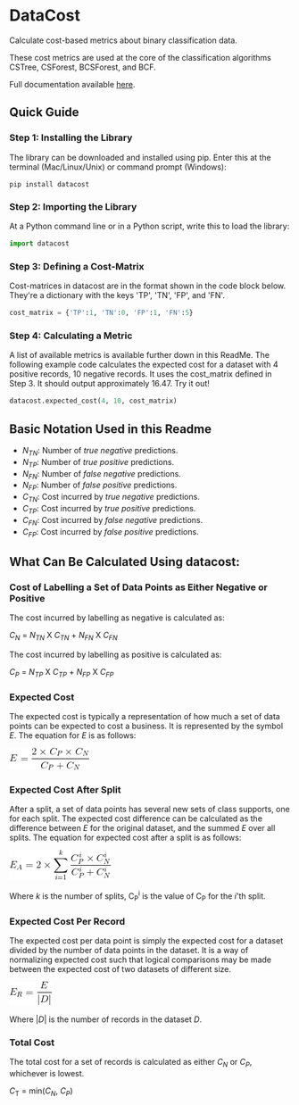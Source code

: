 # DataCost
Calculate cost-based metrics about binary classification data.

These cost metrics are used at the core of the classification algorithms CSTree, CSForest, BCSForest,
and BCF.

Full documentation available [here](http://htmlpreview.github.io/?https://github.com/mikesiers/DataCost/blob/master/docs/datacost.html).

## Quick Guide ##

### Step 1: Installing the Library ###

The library can be downloaded and installed using pip. Enter this at the terminal (Mac/Linux/Unix) or
command prompt (Windows):

```shell
pip install datacost
```

### Step 2: Importing the Library ###

At a Python command line or in a Python script, write this to load the library:

```python
import datacost
```

### Step 3: Defining a Cost-Matrix ###

Cost-matrices in datacost are in the format shown in the code block below. They're a dictionary with the
keys 'TP', 'TN', 'FP', and 'FN'.

```python
cost_matrix = {'TP':1, 'TN':0, 'FP':1, 'FN':5}
```

### Step 4: Calculating a Metric ###

A list of available metrics is available further down in this ReadMe. The following example code
calculates the expected cost for a dataset with 4 positive records, 10 negative records. It uses
the cost_matrix defined in Step 3. It should output approximately 16.47. Try it out!

```python
datacost.expected_cost(4, 10, cost_matrix)
```

## Basic Notation Used in this Readme ##

- *N*<sub>*TN*</sub>: Number of *true negative* predictions.
- *N*<sub>*TP*</sub>: Number of *true positive* predictions.
- *N*<sub>*FN*</sub>: Number of *false negative* predictions.
- *N*<sub>*FP*</sub>: Number of *false positive* predictions.
- *C*<sub>*TN*</sub>: Cost incurred by *true negative* predictions.
- *C*<sub>*TP*</sub>: Cost incurred by *true positive* predictions.
- *C*<sub>*FN*</sub>: Cost incurred by *false negative* predictions.
- *C*<sub>*FP*</sub>: Cost incurred by *false positive* predictions.

## What Can Be Calculated Using datacost:

### Cost of Labelling a Set of Data Points as Either Negative or Positive
The cost incurred by labelling as negative is calculated as:

*C*<sub>*N*</sub> = *N*<sub>*TN*</sub> X *C*<sub>*TN*</sub> +
*N*<sub>*FN*</sub> X *C*<sub>*FN*</sub>

The cost incurred by labelling as positive is calculated as:

*C*<sub>*P*</sub> = *N*<sub>*TP*</sub> X *C*<sub>*TP*</sub> +
*N*<sub>*FP*</sub> X *C*<sub>*FP*</sub>

### Expected Cost
The expected cost is typically a representation of how much a set of data
points can be expected to cost a business. It is represented by the symbol *E*.
The equation for *E* is as follows:

![Expected Cost](https://raw.githubusercontent.com/mikesiers/DataCost/master/readmeImg/ExpectedCost.gif)

### Expected Cost After Split
After a split, a set of data points has several new sets of class supports, one
for each split. The expected cost difference can be calculated as the
difference between *E* for the original dataset, and the summed *E* over all
splits. The equation for expected cost after a split is as follows:

![Expected Cost After Split](https://raw.githubusercontent.com/mikesiers/DataCost/master/readmeImg/ExpectedCostAfterSplit.gif)

Where *k* is the number of splits, C<sub>P</sub><sup>i</sup> is the value of
C<sub>P</sub> for the *i*'th split.

### Expected Cost Per Record
The expected cost per data point is simply the expected cost for a dataset
divided by the number of data points in the dataset. It is a way of normalizing
expected cost such that logical comparisons may be made between the expected
cost of two datasets of different size.

![Expected Cost Per Data Point](https://raw.githubusercontent.com/mikesiers/DataCost/master/readmeImg/ExpectedCostPerDataPoint.gif)

Where |*D*| is the number of records in the dataset *D*. 

### Total Cost ###
The total cost for a set of records is calculated as either *C*<sub>*N*</sub>
or *C*<sub>*P*</sub>, whichever is lowest.

*C*<sub>T</sub> = min(*C*<sub>*N*</sub>, *C*<sub>*P*</sub>)
